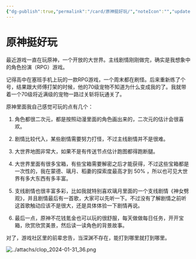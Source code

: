```yaml
---
{"dg-publish":true,"permalink":"/card/原神挺好玩/","noteIcon":"","updated":"2024-01-31T11:12:17.647+08:00"}
---
```



# 原神挺好玩

最近游戏一直在玩原神，一个开放的大世界。主线剧情刚刚做完，确实是我想象中的角色扮演（RPG）游戏。

记得高中在塞班手机上玩的一款RPG游戏，一个周末都在刷怪。后来重新练了个号，结果跟大师傅打架的时候，他的70级宠物不知道为什么变成我的了。我就带着一个70级将近满级的宠物一路过关斩将玩通关了。

原神里面我自己感觉可玩的点有几个：
1. 角色都很二次元，都是按照动漫里面的角色画出来的，二次元的估计会很喜欢。
2. 剧情比较代入，某些剧情需要努力打怪，不过主线剧情并不是很难。
3. 大世界地图非常大，如果不是有传送节点估计跑图都得跑断腿。
4. 大世界里面有很多宝箱，有些宝箱需要解密之后才能获得，不过这些宝箱都是一次性的，我在蒙德、璃月、稻妻的探索度最高才到 50% ，所以也可见大世界有多大东西有多丰富。
5. 支线剧情也很丰富多彩，比如我就特别喜欢璃月里面的一个支线剧情《神女劈观》，并且剧情最后有一首歌，大家可以先听一下。不过没有了解剧情之前听这首歌触动应该不是很大，还是具体体验一下剧情再说。

6. 最后一点，原神不花钱氪金也可以玩的很舒服，每天做做每日任务，开开宝箱，欣赏欣赏美景，然后读一读角色的背景故事。

对了，游戏社区里的前辈忠告，当深渊不存在，能打到哪里就打到哪里。
   
![../attachs/clop_2024-01-31_36.png](/img/user/attachs/clop_2024-01-31_36.png)